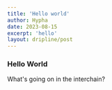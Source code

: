 ```yaml
---
title: 'Hello world'
author: Hypha
date: 2023-08-15
excerpt: 'hello'
layout: dripline/post
---
```


### Hello World

What's going on in the interchain?